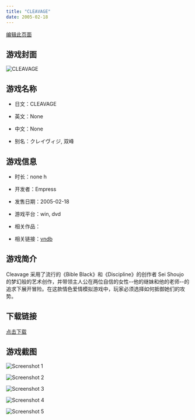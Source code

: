```yaml
---
title: "CLEAVAGE"
date: 2005-02-18
---
```

[编辑此页面](https://github.com/ACG-3/ADV3-source/blob/main/source/_posts/CLEAVAGE.md)

## 游戏封面

![CLEAVAGE](https%3A//pan.timero.xyz/onedrive/img_lib_001/CLEAVAGE_cover.avif)


## 游戏名称

- 日文：CLEAVAGE
- 英文：None
- 中文：None

- 别名：クレイヴィジ, 双峰


## 游戏信息

- 时长：none h
- 开发者：Empress
- 发售日期：2005-02-18
- 游戏平台：win, dvd
- 相关作品：

- 相关链接：[vndb](https://vndb.org/v931)


## 游戏简介

Cleavage 采用了流行的《Bible Black》和《Discipline》的创作者 Sei Shoujo 的梦幻般的艺术创作，并带领主人公在两位自信的女性--他的继妹和他的老师--的追求下展开冒险。在这款情色爱情模拟游戏中，玩家必须选择如何抵御她们的攻势。




## 下载链接

[点击下载](https://pan.timero.xyz/onedrive/adv_lib_001/CLEAVAGE)


## 游戏截图


![Screenshot 1](https%3A//pan.timero.xyz/onedrive/img_lib_001/CLEAVAGE_Screenshot_1.avif)

![Screenshot 2](https%3A//pan.timero.xyz/onedrive/img_lib_001/CLEAVAGE_Screenshot_2.avif)

![Screenshot 3](https%3A//pan.timero.xyz/onedrive/img_lib_001/CLEAVAGE_Screenshot_3.avif)

![Screenshot 4](https%3A//pan.timero.xyz/onedrive/img_lib_001/CLEAVAGE_Screenshot_4.avif)

![Screenshot 5](https%3A//pan.timero.xyz/onedrive/img_lib_001/CLEAVAGE_Screenshot_5.avif)

